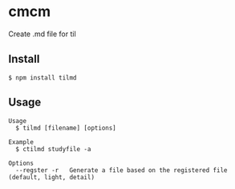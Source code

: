 # cmcm
Create .md file for til  

## Install
```
$ npm install tilmd
```

## Usage
```
Usage
  $ tilmd [filename] [options]

Example
  $ ctilmd studyfile -a 

Options
  --regster -r   Generate a file based on the registered file (default, light, detail)
```
